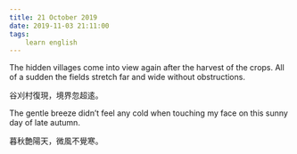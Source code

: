 ```yaml
---
title: 21 October 2019
date: 2019-11-03 21:11:00
tags:
    learn english
---
```

The hidden villages come into view again after
the harvest of the crops. All of a sudden the fields stretch far and wide without
obstructions.

谷刈村復現，境界忽超逺。

The gentle breeze didn’t feel any cold when
touching my face on this sunny day of late autumn.

暮秋艶陽天，微風不覺寒。

